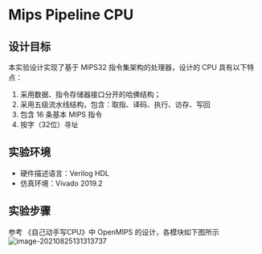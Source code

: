 # Mips Pipeline CPU

## 设计目标
本实验设计实现了基于 MIPS32 指令集架构的处理器，设计的 CPU 具有以下特点：

1. 采用数据、指令存储器接口分开的哈佛结构；
2. 采用五级流水线结构，包含：取指、译码、执行、访存、写回
3. 包含 16 条基本 MIPS 指令
6. 按字（32位）寻址

## 实验环境

* 硬件描述语言：Verilog HDL
* 仿真环境：Vivado 2019.2

## 实验步骤
参考 《自己动手写CPU》中 OpenMIPS 的设计，各模块如下图所示
![image-20210825131313737](https://i.loli.net/2021/08/27/xdPofU3NGpuasy7.png)

